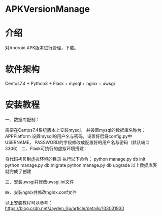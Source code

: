 # APKVersionManage

# 介绍
 对Android APK版本进行管理，下载。
 

# 软件架构
Centos7.4 + Python3 + Flask + mysql + nginx + uwsgi

# 安装教程


一、数据库配制：

需要在Centos7.4系统版本上安装mysql， 并设置mysql的数据库名称为：APPPlatform
设置mysql的用户名与密码，设置好后将config.py中USERNAME， PASSWORD的字段修改成配置好的用户名与密码（默认端口3306）
二、Flask可执行的虚拟环境搭建：

将代码拷贝到虚拟环境的目录
执行以下命令： python manage.py db init 
              python manage.py db migrate
              python manage.py db upgrade 
          以上数据库表就完成了创建
          
三、安装uwsgi并修改uwsgi.ini文件

四、安装ngnix并修改nginx.conf文件

以上安装教程可以参考：https://blog.csdn.net/Jayden_Gu/article/details/103031930
